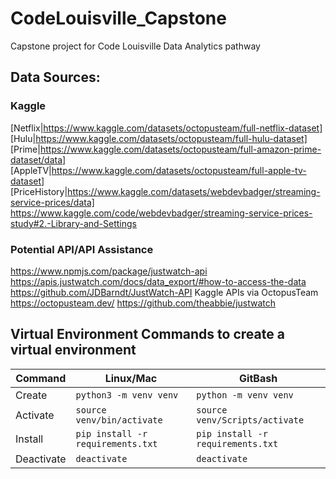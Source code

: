 # CodeLouisville_Capstone
Capstone project for Code Louisville Data Analytics pathway

## Data Sources:

### Kaggle
[Netflix|https://www.kaggle.com/datasets/octopusteam/full-netflix-dataset]
[Hulu|https://www.kaggle.com/datasets/octopusteam/full-hulu-dataset]
[Prime|https://www.kaggle.com/datasets/octopusteam/full-amazon-prime-dataset/data]
[AppleTV|https://www.kaggle.com/datasets/octopusteam/full-apple-tv-dataset]
[PriceHistory|https://www.kaggle.com/datasets/webdevbadger/streaming-service-prices/data]
https://www.kaggle.com/code/webdevbadger/streaming-service-prices-study#2.-Library-and-Settings 


### Potential API/API Assistance
https://www.npmjs.com/package/justwatch-api 
https://apis.justwatch.com/docs/data_export/#how-to-access-the-data 
https://github.com/JDBarndt/JustWatch-API
Kaggle APIs via OctopusTeam https://octopusteam.dev/ 
https://github.com/theabbie/justwatch 

## Virtual Environment Commands to create a virtual environment
| Command | Linux/Mac | GitBash |
| ------- | --------- | ------- |
| Create | `python3 -m venv venv` | `python -m venv venv` |
| Activate | `source venv/bin/activate` | `source venv/Scripts/activate` |
| Install | `pip install -r requirements.txt` | `pip install -r requirements.txt` |
| Deactivate | `deactivate` | `deactivate` |